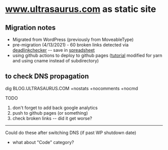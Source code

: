 # www.ultrasaurus.com as static site

## Migration notes
* Migrated from WordPress (previously from MoveableType)
* pre-migration (4/13/2021) - 60 broken links detected via [deadlinkchecker](https://www.deadlinkchecker.com/) -- save in [spreadsheet](https://docs.google.com/spreadsheets/d/1sYxRjtbNwGNLc8RIhs-d9T5aVPmjjiniY5Qm1FtzI_g/edit#gid=0)
* using github actions to deploy to github pages ([tutorial](https://www.rockyourcode.com/how-to-deploy-eleventy-to-github-pages-with-github-actions/)
modified for yarn and using cname instead of subdirectory)

## to check DNS propagation
dig BLOG.ULTRASAURUS.COM +nostats +nocomments +nocmd

TODO

1. don't forget to add back google analytics
1. push to github pages (or something)
1. check broken links -- did it get worse?

----
Could do these after switching DNS (if past WP shutdown date)
* what about "Code" category?